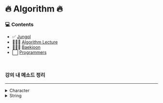 # 🔥 Algorithm 🔥

### 💻 Contents
- ✅ [Jungol](http://jungol.co.kr/bbs/board.php?bo_table=pbank)
- 👨🏼‍💻 [Algorithm Lecture](https://www.inflearn.com/course/%EC%9E%90%EB%B0%94-%EC%95%8C%EA%B3%A0%EB%A6%AC%EC%A6%98-%EB%AC%B8%EC%A0%9C%ED%92%80%EC%9D%B4-%EC%BD%94%ED%85%8C%EB%8C%80%EB%B9%84#curriculum)
- 👨🏼‍💻 [Baekjoon](https://www.acmicpc.net/step)
- ⬜ [Programmers](https://programmers.co.kr/learn/challenges)

<br>

### 강의 내 메소드 정리

---
<details>
<summary>Character</summary>
<div markdown="1">       

- '0' ~ '9'
    - 48 <= c <= 57
- 'A' ~ 'Z'
    - 65 <= c <= 90
- 'a' ~ 'z'
    - 97 <= c <= 122
- `Character.toUpperCase(c)`
  - c를 대문자로 변형
- `Character.toLowerCase(c)`
  - c를 소문자로 변형
- `Character.isLetter(c)`
  - c가 문자인지 판별
- `Character.isAlphabetic(c)`
  - c가 알파벳인지 판별
- `Character.isDigit(c)`
  - c가 숫자인지 판별

</div>
</details>

<details>
<summary>String</summary>
<div markdown="1">       

- `toCharArray(str)`
  - 문자열을 문자배열로 변형
  - return char []
- `charAt(index)`
  - 문자열 내 해당 index에 있는 문자
  - return char
- `indexOf(searchValue)`
  - 0부터 시작해서 searchValue가 처음으로 발견된 index를 반환
  - 찾지 못하면 -1 반환
  - return int
- `substring(begin)`
  - begin부터 마지막까지 쭉
  - return String
- `substring(begin, end)`
  - begin 부터 end 전까지
  - return String
- `toString()`
  - Object를 String으로 변환
  - NPE 발생 가능
  - return String
- `String.valueOf()`
  - Object를 String으로 변환
  - null일 경우 "null"이라는 문자열로 반환
  - return String
- `split(regex)`
  - regex를 기준으로 문자열을 쪼갬
  - return String []
- `matches(regex)`
  - 문자열이 해당 정규표현식 regex에 부합하는지 판별
  - return Boolean
- `join(delim, array)`
  - 문자 array를 delim을 사이에두고 이어붙임
  - return String
- `s.equalsIgnoreCase(str)`
  - 대소문자를 구분하지 않고 str과 s가 동일한지 판별
  - return Boolean
- `replaceAll(regex, 변형할문자)`
  - 문자열 내 regex에 부합하는 모든 문자를 변형할문자로 변환
  - return String
- `StringBuilder(str).reverse().toString()`
  - str의 문자열을 거꾸로 뒤집는다
  - return String
</div>
</details>